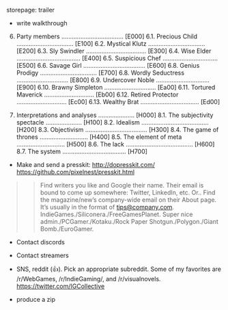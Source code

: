 storepage: trailer

- write walkthrough


6. Party members .................................... [E000]
6.1. Precious Child ................................. [E100]
6.2. Mystical Klutz ................................. [E200]
6.3. Sly Swindler ................................... [E300]
6.4. Wise Elder ..................................... [E400]
6.5. Suspicious Chef ................................ [E500]
6.6. Savage Girl .................................... [E600]
6.8. Genius Prodigy ................................. [E700]
6.8. Wordly Seductress .............................. [E800]
6.9. Undercover Noble ............................... [E900]
6.10. Brawny Simpleton .............................. [Ea00]
6.11. Tortured Maverick ............................. [Eb00]
6.12. Retired Protector ............................. [Ec00]
6.13. Wealthy Brat .................................. [Ed00]

8. Interpretations and analyses ..................... [H000]
8.1. The subjectivity spectacle ..................... [H100]
8.2. Idealism ....................................... [H200]
8.3. Objectivism .................................... [H300]
8.4. The game of thrones ............................ [H400]
8.5. The element of meta ............................ [H500]
8.6. The lack ....................................... [H600]
8.7. The system ..................................... [H700]



- Make and send a presskit: http://dopresskit.com/ https://github.com/pixelnest/presskit.html
>> Find writers you like and Google their name. Their email is bound to come up somewhere: Twitter, LinkedIn, etc. Or..
>> Find the magazine/new’s company-wide email on their About page. It’s usually in the format of tips@company.com.
IndieGames./Siliconera./FreeGamesPlanet. Super nice admin./PCGamer./Kotaku./Rock Paper Shotgun./Polygon./Giant Bomb./EuroGamer.

- Contact discords
- Contact streamers
- SNS, reddit (👍). Pick an appropriate subreddit. Some of my favorites are /r/WebGames, /r/IndieGaming/, and /r/visualnovels.
https://twitter.com/IGCollective



- produce a zip
